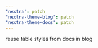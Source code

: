 ```yaml
---
'nextra': patch
'nextra-theme-blog': patch
'nextra-theme-docs': patch
---
```


reuse table styles from docs in blog
